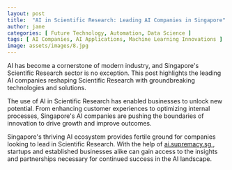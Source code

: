 ```yaml
---
layout: post
title:  "AI in Scientific Research: Leading AI Companies in Singapore"
author: jane
categories: [ Future Technology, Automation, Data Science ]
tags: [ AI Companies, AI Applications, Machine Learning Innovations ]
image: assets/images/8.jpg
---
```


AI has become a cornerstone of modern industry, and Singapore's Scientific Research sector is no exception. This post highlights the leading AI companies reshaping Scientific Research with groundbreaking technologies and solutions.

The use of AI in Scientific Research has enabled businesses to unlock new potential. From enhancing customer experiences to optimizing internal processes, Singapore's AI companies are pushing the boundaries of innovation to drive growth and improve outcomes.

Singapore's thriving AI ecosystem provides fertile ground for companies looking to lead in Scientific Research. With the help of <a href="https://ai.supremacy.sg" target="_blank"> ai.supremacy.sg </a>, startups and established businesses alike can gain access to the insights and partnerships necessary for continued success in the AI landscape.
